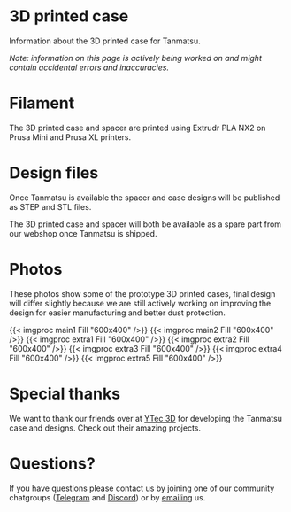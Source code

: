 # 3D printed case

Information about the 3D printed case for Tanmatsu.

_Note: information on this page is actively being worked on and might contain accidental errors and inaccuracies._

# Filament

The 3D printed case and spacer are printed using Extrudr PLA NX2 on Prusa Mini and Prusa XL printers.

# Design files

Once Tanmatsu is available the spacer and case designs will be published as STEP and STL files.

The 3D printed case and spacer will both be available as a spare part from our webshop once Tanmatsu is shipped.

# Photos

These photos show some of the prototype 3D printed cases, final design will differ slightly because we are still actively working on improving the design for easier manufacturing and better dust protection.

{{< imgproc main1 Fill "600x400" />}}
{{< imgproc main2 Fill "600x400" />}}
{{< imgproc extra1 Fill "600x400" />}}
{{< imgproc extra2 Fill "600x400" />}}
{{< imgproc extra3 Fill "600x400" />}}
{{< imgproc extra4 Fill "600x400" />}}
{{< imgproc extra5 Fill "600x400" />}}

# Special thanks

We want to thank our friends over at [YTec 3D](https://ytec3d.com/) for developing the Tanmatsu case and designs. Check out their amazing projects.

# Questions?

If you have questions please contact us by joining one of our community chatgroups ([Telegram](https://t.me/+SueEz5IWYR05NzU8) and [Discord](https://discord.gg/KkY6JqNCqT)) or by [emailing](mailto:contact@nicolaielectronics.nl) us.

